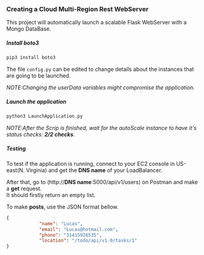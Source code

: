 ### Creating a Cloud Multi-Region Rest WebServer
This project will automatically launch a scalable Flask WebServer with a Mongo DataBase.

##### Install boto3
```bash
pip3 install boto3
```
The file `config.py` can be edited to change details about the instances that are going to be launched.

*NOTE:Changing the userData variables might compromise the application.*
##### Launch the application
```bash
python3 LaunchApplication.py
```
*NOTE:After the Scrip is finished, wait for the autoScale instance to have it's status checks: **2/2 checks**.*
##### Testing

To test if the application is running, connect to your EC2 console in US-east(N. Virginia) and get the **DNS name** of your LoadBalancer.

After that, go to (http://**DNS name**:5000/api/v1/users)
on Postman and make a **get** request.  
It should firstly return an empty list. 

To make **posts**, use the JSON format bellow.  
```json
{
            "name": "Lucas",
            "email": "Lucas@hotmail.com",
            "phone": "31415926535",
            "location": "/todo/api/v1.0/tasks/1"
}
```
